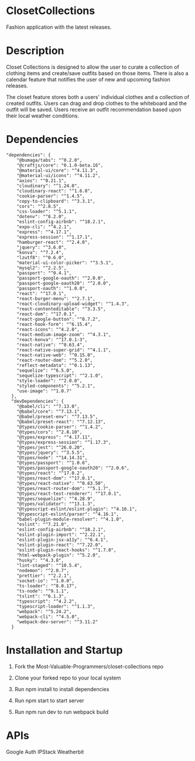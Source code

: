 # ClosetCollections
Fashion application with the latest releases.

# Description
Closet Collections is designed to allow the user to curate a collection of clothing items and create/save outfits based on those items. There is also a calendar feature that notifies the user of new and upcoming fashion releases.

The closet feature stores both a users' individual clothes and a collection of created outfits. Users can drag and drop clothes to the whiteboard and the outfit will be saved. Users receive an outfit recommendation based upon their local weather conditions.

# Dependencies
```
"dependencies": {
    "@bumaga/tabs": "^0.2.0",
    "@craftjs/core": "0.1.0-beta.16",
    "@material-ui/core": "^4.11.3",
    "@material-ui/icons": "^4.11.2",
    "axios": "^0.21.1",
    "cloudinary": "^1.24.0",
    "cloudinary-react": "^1.6.8",
    "cookie-parser": "^1.4.5",
    "copy-to-clipboard": "^3.3.1",
    "cors": "^2.8.5",
    "css-loader": "^5.1.1",
    "dotenv": "^8.2.0",
    "eslint-config-airbnb": "^18.2.1",
    "expo-cli": "^4.2.1",
    "express": "^4.17.1",
    "express-session": "^1.17.1",
    "hamburger-react": "^2.4.0",
    "jquery": "^3.6.0",
    "konva": "^7.2.4",
    "lzutf8": "^0.6.0",
    "material-ui-color-picker": "^3.5.1",
    "mysql2": "^2.2.5",
    "passport": "^0.4.1",
    "passport-google-oauth": "^2.0.0",
    "passport-google-oauth20": "^2.0.0",
    "passport-oauth": "^1.0.0",
    "react": "^17.0.1",
    "react-burger-menu": "^2.7.1",
    "react-cloudinary-upload-widget": "^1.4.3",
    "react-contenteditable": "^3.3.5",
    "react-dom": "^17.0.1",
    "react-google-button": "^0.7.2",
    "react-hook-form": "^6.15.4",
    "react-icons": "^4.2.0",
    "react-medium-image-zoom": "^4.3.1",
    "react-konva": "^17.0.1-3",
    "react-native": "^0.63.4",
    "react-native-super-grid": "^4.1.1",
    "react-native-web": "^0.15.0",
    "react-router-dom": "^5.2.0",
    "reflect-metadata": "^0.1.13",
    "sequelize": "^6.5.0",
    "sequelize-typescript": "^2.1.0",
    "style-loader": "^2.0.0",
    "styled-components": "^5.2.1",
    "use-image": "^1.0.7"
  },
  "devDependencies": {
    "@babel/cli": "^7.13.0",
    "@babel/core": "^7.13.1",
    "@babel/preset-env": "^7.13.5",
    "@babel/preset-react": "^7.12.13",
    "@types/cookie-parser": "^1.4.2",
    "@types/cors": "^2.8.10",
    "@types/express": "^4.17.11",
    "@types/express-session": "^1.17.3",
    "@types/jest": "^26.0.20",
    "@types/jquery": "^3.5.5",
    "@types/node": "^14.14.31",
    "@types/passport": "^1.0.6",
    "@types/passport-google-oauth20": "^2.0.6",
    "@types/react": "^17.0.2",
    "@types/react-dom": "^17.0.1",
    "@types/react-native": "^0.63.50",
    "@types/react-router-dom": "^5.1.7",
    "@types/react-test-renderer": "^17.0.1",
    "@types/sequelize": "^4.28.9",
    "@types/validator": "^13.1.3",
    "@typescript-eslint/eslint-plugin": "^4.16.1",
    "@typescript-eslint/parser": "^4.16.1",
    "babel-plugin-module-resolver": "^4.1.0",
    "eslint": "^7.21.0",
    "eslint-config-airbnb": "^18.2.1",
    "eslint-plugin-import": "^2.22.1",
    "eslint-plugin-jsx-a11y": "^6.4.1",
    "eslint-plugin-react": "^7.22.0",
    "eslint-plugin-react-hooks": "^1.7.0",
    "html-webpack-plugin": "^5.2.0",
    "husky": "^4.3.8",
    "lint-staged": "^10.5.4",
    "nodemon": "^2.0.7",
    "prettier": "^2.2.1",
    "socket-io": "^1.0.0",
    "ts-loader": "^8.0.17",
    "ts-node": "^9.1.1",
    "tslint": "^6.1.3",
    "typescript": "^4.2.2",
    "typescript-loader": "^1.1.3",
    "webpack": "^5.24.2",
    "webpack-cli": "^4.5.0",
    "webpack-dev-server": "^3.11.2"
  }
  ```
  # Installation and Startup
  1. Fork the Most-Valuable-Programmers/closet-collections repo

  2. Clone your forked repo to your local system

  3. Run npm install to install dependencies

  4. Run npm start to start server

  5. Run npm run dev to run webpack build
# APIs
Google Auth
IPStack
Weatherbit

